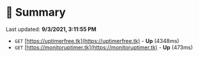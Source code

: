 # 📖 Summary
Last updated: **9/3/2021, 3:11:55 PM**

- `GET` [https://uptimerfree.tk](https://uptimerfree.tk) - **Up** (4348ms)
- `GET` [https://monitoruptimer.tk](https://monitoruptimer.tk) - **Up** (473ms)
